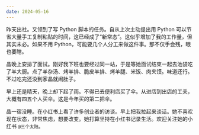```yaml
---
date: 2024-05-16
---
```

昨天出社。又领到了写 Python 脚本的任务。自从上次主动提出用 Python 可以节省大量手工复制粘贴的时间，这已经成了“新常态”。这似乎增加了我的工作量，但其实未必。如果不用 Python，可能要几个人分工来做这件事。那不仅手会残，眼也要瞎。

晶晚上安排了面试。刚好我下班也要经过同一站，于是等她面试结束一起去池袋吃了羊大厨。点了羊杂汤、烤羊排、脆皮羊排、烤羊腿、米饭、肉夹馍。味道还行。不过吃完还没到家晶就闹肚子。

早上还是晴天，晚上却下起了雨。不得已去便利店买了伞。从进店到出店的工夫，大概有四五个人买伞。这是今年买的第二把伞。

晶一宿没睡。在小红书上看了许多创业者的访谈。早上把我拉起来谈话。她不喜欢现在状态，非常焦虑，想要改变。她打算坚持在小红书记录生活。欢迎关注她的小红书 `@三个太阳`。